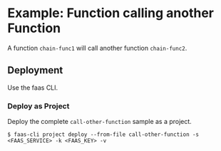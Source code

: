 # Example: Function calling another Function

A function `chain-func1` will call another function `chain-func2`.

## Deployment
Use the faas CLI.

### Deploy as Project

Deploy the complete `call-other-function` sample as a project.
```
$ faas-cli project deploy --from-file call-other-function -s <FAAS_SERVICE> -k <FAAS_KEY> -v
```
